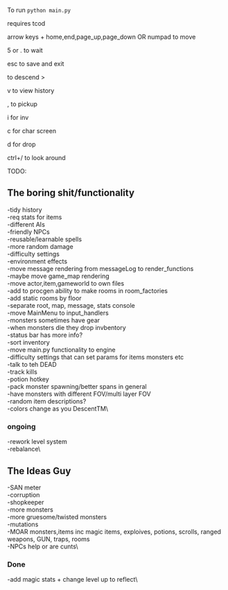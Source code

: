 
To run `python main.py`

requires tcod

arrow keys + home,end,page_up,page_down OR numpad to move

5 or . to wait

esc to save and exit

to descend >

v to view history

, to pickup

i for inv

c for char screen

d for drop

ctrl+/ to look around

TODO: 

## The boring shit/functionality

-tidy history\
-req stats for items\
-different AIs\
-friendly NPCs\
-reusable/learnable spells\
-more random damage\
-difficulty settings\
-environment effects\
-move message rendering from messageLog to render_functions\
-maybe move game_map rendering\
-move actor,item,gameworld to own files\
-add to procgen ability to make rooms in room_factories\
-add static rooms by floor\
-separate root, map, message, stats console\
-move MainMenu to input_handlers\
-monsters sometimes have gear\
-when monsters die they drop invbentory\
-status bar has more info?\
-sort inventory\
-move main.py functionality to engine\
-difficulty settings that can set params for items monsters etc\
-talk to teh DEAD\
-track kills\
-potion hotkey\
-pack monster spawning/better spans in general\
-have monsters with different FOV/multi layer FOV\
-random item descriptions?\
-colors change as you DescentTM\

### ongoing
-rework level system\
-rebalance\

## The Ideas Guy

-SAN meter\
-corruption\
-shopkeeper\
-more monsters\
-more gruesome/twisted monsters\
-mutations\
-MOAR monsters,items inc magic items, exploives, potions, scrolls, ranged weapons, GUN, traps, rooms\
-NPCs help or are cunts\

### Done

-add magic stats + change level up to reflect\



